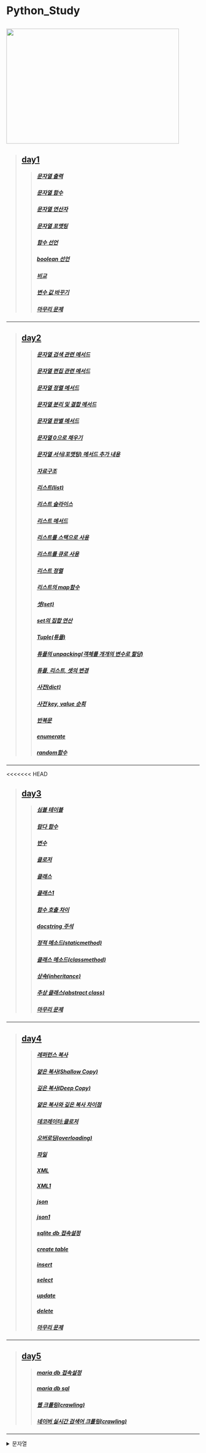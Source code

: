 # Python_Study

<img src="https://mk0analyticsindf35n9.kinstacdn.com/wp-content/uploads/2019/10/python-1.jpg" width="450px" height="300px"></img>
---
>## [day1](https://github.com/bsy3764/Python_Study/blob/main/day01)
>>##### [문자열 출력](https://github.com/bsy3764/Python_Study/blob/main/day01/print.py)
>>##### [문자열 함수](https://github.com/bsy3764/Python_Study/blob/main/day01/str.py)
>>##### [문자열 연산자](https://github.com/bsy3764/Python_Study/blob/main/day01/str1.py)
>>##### [문자열 포맷팅](https://github.com/bsy3764/Python_Study/blob/main/day01/str2.py)
>>##### [함수 선언](https://github.com/bsy3764/Python_Study/blob/main/day01/func.py)
>>##### [boolean 선언](https://github.com/bsy3764/Python_Study/blob/main/day01/bool.py)
>>##### [비교](https://github.com/bsy3764/Python_Study/blob/main/day01/is.py)
>>##### [변수 값 바꾸기](https://github.com/bsy3764/Python_Study/blob/main/day01/swap.py)
>>##### [마무리 문제](https://github.com/bsy3764/Python_Study/blob/main/day01/test.py)

---
>## [day2](https://github.com/bsy3764/Python_Study/blob/main/day02)
>>##### [문자열 검색 관련 메서드](https://github.com/bsy3764/Python_Study/blob/main/day02/str_search.py)
>>##### [문자열 편집 관련 메서드](https://github.com/bsy3764/Python_Study/blob/main/day02/str_strip.py)
>>##### [문자열 정렬 메서드](https://github.com/bsy3764/Python_Study/blob/main/day02/str_sort.py)
>>##### [문자열 분리 및 결합 메서드](https://github.com/bsy3764/Python_Study/blob/main/day02/str_split.py)
>>##### [문자열 판별 메서드](https://github.com/bsy3764/Python_Study/blob/main/day02/str_is.py)
>>##### [문자열 0으로 채우기](https://github.com/bsy3764/Python_Study/blob/main/day02/str_0.py)
>>##### [문자열 서식(포맷팅) 메서드 추가 내용](https://github.com/bsy3764/Python_Study/blob/main/day02/str_format.py)
>>##### [자료구조](https://github.com/bsy3764/Python_Study/blob/main/day02/data_struc.py)
>>##### [리스트(list)](https://github.com/bsy3764/Python_Study/blob/main/day02/list.py)
>>##### [리스트 슬라이스](https://github.com/bsy3764/Python_Study/blob/main/day02/list1.py)
>>##### [리스트 메서드](https://github.com/bsy3764/Python_Study/blob/main/day02/list2.py)
>>##### [리스트를 스택으로 사용](https://github.com/bsy3764/Python_Study/blob/main/day02/list_stack.py)
>>##### [리스트를 큐로 사용](https://github.com/bsy3764/Python_Study/blob/main/day02/list_queue.py)
>>##### [리스트 정렬](https://github.com/bsy3764/Python_Study/blob/main/day02/list_sort.py)
>>##### [리스트의 map함수](https://github.com/bsy3764/Python_Study/blob/main/day02/list_map.py)
>>##### [셋(set)](https://github.com/bsy3764/Python_Study/blob/main/day02/set.py)
>>##### [set의 집합 연산](https://github.com/bsy3764/Python_Study/blob/main/day02/set1.py)
>>##### [Tuple(튜플)](https://github.com/bsy3764/Python_Study/blob/main/day02/tuple.py)
>>##### [튜플의 unpacking(객체를 개개의 변수로 할당)](https://github.com/bsy3764/Python_Study/blob/main/day02/tuple1.py)
>>##### [튜플, 리스트, 셋의 변경](https://github.com/bsy3764/Python_Study/blob/main/day02/data_struc_change.py)
>>##### [사전(dict)](https://github.com/bsy3764/Python_Study/blob/main/day02/dict.py)
>>##### [사전 key, value 순회](https://github.com/bsy3764/Python_Study/blob/main/day02/dict1.py)
>>##### [반복문](https://github.com/bsy3764/Python_Study/blob/main/day02/for.py)
>>##### [enumerate](https://github.com/bsy3764/Python_Study/blob/main/day02/enumerate.py)
>>##### [random함수](https://github.com/bsy3764/Python_Study/blob/main/day02/random.py)
---
<<<<<<< HEAD
>## [day3](https://github.com/bsy3764/Python_Study/blob/main/day03)
>>##### [심볼 테이블](https://github.com/bsy3764/Python_Study/blob/main/day03/symbol_table.py)
>>##### [람다 함수](https://github.com/bsy3764/Python_Study/blob/main/day03/Lambda.py)
>>##### [변수](https://github.com/bsy3764/Python_Study/blob/main/day03/variable.py)
>>##### [클로저](https://github.com/bsy3764/Python_Study/blob/main/day03/closure.py)
>>##### [클래스](https://github.com/bsy3764/Python_Study/blob/main/day03/class.py)
>>##### [클래스1](https://github.com/bsy3764/Python_Study/blob/main/day03/class1.py)
>>##### [함수 호출 차이](https://github.com/bsy3764/Python_Study/blob/main/day03/def1.py)
>>##### [docstring 주석](https://github.com/bsy3764/Python_Study/blob/main/day03/docstring.py)
>>##### [정적 메소드(staticmethod)](https://github.com/bsy3764/Python_Study/blob/main/day03/staticmethod.py)
>>##### [클래스 메소드(classmethod)](https://github.com/bsy3764/Python_Study/blob/main/day03/classmethod.py)
>>##### [상속(inheritance)](https://github.com/bsy3764/Python_Study/blob/main/day03/inheritance.py)
>>##### [추상 클래스(abstract class)](https://github.com/bsy3764/Python_Study/blob/main/day03/abstract.py)
>>##### [마무리 문제](https://github.com/bsy3764/Python_Study/blob/main/day03/test.py)
---
>## [day4](https://github.com/bsy3764/Python_Study/blob/main/day04)
>>##### [레퍼런스 복사](https://github.com/bsy3764/Python_Study/blob/main/day04/getrefcount.py)
>>##### [얕은 복사(Shallow Copy)](https://github.com/bsy3764/Python_Study/blob/main/day04/Shallow_Copy.py)
>>##### [깊은 복사(Deep Copy)](https://github.com/bsy3764/Python_Study/blob/main/day04/Deep_Copy.py)
>>##### [얕은 복사와 깊은 복사 차이점](https://github.com/bsy3764/Python_Study/blob/main/day04/Shallow_Deep_Copy.py)
>>##### [데코레이터:클로저](https://github.com/bsy3764/Python_Study/blob/main/day04/explain.py)
>>##### [오버로딩(overloading)](https://github.com/bsy3764/Python_Study/blob/main/day04/overloading.py)
>>##### [파일](https://github.com/bsy3764/Python_Study/blob/main/day04/file.py)
>>##### [XML](https://github.com/bsy3764/Python_Study/blob/main/day04/xml.py)
>>##### [XML1](https://github.com/bsy3764/Python_Study/blob/main/day04/xml1.py)
>>##### [json](https://github.com/bsy3764/Python_Study/blob/main/day04/json.py)
>>##### [json1](https://github.com/bsy3764/Python_Study/blob/main/day04/json1.py)
>>##### [sqlite db 접속설정](https://github.com/bsy3764/Python_Study/blob/main/day04/dba.py)
>>##### [create table](https://github.com/bsy3764/Python_Study/blob/main/day04/create_table.py)
>>##### [insert](https://github.com/bsy3764/Python_Study/blob/main/day04/insert.py)
>>##### [select](https://github.com/bsy3764/Python_Study/blob/main/day04/select.py)
>>##### [update](https://github.com/bsy3764/Python_Study/blob/main/day04/update.py)
>>##### [delete](https://github.com/bsy3764/Python_Study/blob/main/day04/delete.py)
>>##### [마무리 문제](https://github.com/bsy3764/Python_Study/blob/main/day04/test.py)
---
>## [day5](https://github.com/bsy3764/Python_Study/blob/main/day05)
>>##### [maria db 접속설정](https://github.com/bsy3764/Python_Study/blob/main/day05/mdba.py)
>>##### [maria db sql](https://github.com/bsy3764/Python_Study/blob/main/day05/mdba_sql.py)
>>##### [웹 크롤링(crawling)](https://github.com/bsy3764/Python_Study/blob/main/day05/crawling.py)
>>##### [네이버 실시간 검색어 크롤링(crawling)](https://github.com/bsy3764/Python_Study/blob/main/day05/crawling1.py)
---
<details>
<summary>문자열</summary>
<div markdown="1">

>>##### [문자열 출력](https://github.com/bsy3764/Python_Study/blob/main/day01/print.py)
>>##### [문자열 함수](https://github.com/bsy3764/Python_Study/blob/main/day01/str.py)
>>##### [문자열 연산자](https://github.com/bsy3764/Python_Study/blob/main/day01/str1.py)
>>##### [문자열 포맷팅](https://github.com/bsy3764/Python_Study/blob/main/day01/str2.py)
>>##### [문자열 검색 관련 메서드](https://github.com/bsy3764/Python_Study/blob/main/day02/str_search.py)
>>##### [문자열 편집 관련 메서드](https://github.com/bsy3764/Python_Study/blob/main/day02/str_strip.py)
>>##### [문자열 정렬 메서드](https://github.com/bsy3764/Python_Study/blob/main/day02/str_sort.py)
>>##### [문자열 분리 및 결합 메서드](https://github.com/bsy3764/Python_Study/blob/main/day02/str_split.py)
>>##### [문자열 판별 메서드](https://github.com/bsy3764/Python_Study/blob/main/day02/str_is.py)
>>##### [문자열 0으로 채우기](https://github.com/bsy3764/Python_Study/blob/main/day02/str_0.py)
>>##### [문자열 서식(포맷팅) 메서드 추가 내용](https://github.com/bsy3764/Python_Study/blob/main/day02/str_format.py))

=======
<details>
<summary>문자열</summary>
<div markdown="1">

>>##### [문자열 출력](https://github.com/bsy3764/Python_Study/blob/main/day01/print.py)
>>##### [문자열 함수](https://github.com/bsy3764/Python_Study/blob/main/day01/str.py)
>>##### [문자열 연산자](https://github.com/bsy3764/Python_Study/blob/main/day01/str1.py)
>>##### [문자열 포맷팅](https://github.com/bsy3764/Python_Study/blob/main/day01/str2.py)
>>##### [문자열 검색 관련 메서드](https://github.com/bsy3764/Python_Study/blob/main/day02/str_search.py)
>>##### [문자열 편집 관련 메서드](https://github.com/bsy3764/Python_Study/blob/main/day02/str_strip.py)
>>##### [문자열 정렬 메서드](https://github.com/bsy3764/Python_Study/blob/main/day02/str_sort.py)
>>##### [문자열 분리 및 결합 메서드](https://github.com/bsy3764/Python_Study/blob/main/day02/str_split.py)
>>##### [문자열 판별 메서드](https://github.com/bsy3764/Python_Study/blob/main/day02/str_is.py)
>>##### [문자열 0으로 채우기](https://github.com/bsy3764/Python_Study/blob/main/day02/str_0.py)
>>##### [문자열 서식(포맷팅) 메서드 추가 내용](https://github.com/bsy3764/Python_Study/blob/main/day02/str_format.py))

>>>>>>> 57f97fde7346b5c0f2e011accc6b8fb7f8a5b80b
</div>
</details>
